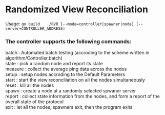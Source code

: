 Randomized View Reconciliation
==============================
Usage:
`
go build  
./RVR [--mode=controller|spawner|node] [--server=CONTROLLER_ADDRESS]  
`


### The controller supports the following commands:  
batch : Automated batch testing (accroding to the scheme written in algorithm/Controller.batch)  
state : pick a random node and report its state  
measure : collect the average ping data across the nodes  
setup : setup nodes accroding to the Default Parameters  
start : start the view reconciliation on all the nodes simultaneously  
reset : kill all the nodes  
spawn : create a node at a randomly selected spwaner server  
report : collect state information from the nodes, and form a report of the overall state of the protocol  
exit  : let all the nodes, spawners exit, then the program exits  
